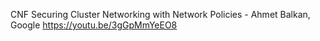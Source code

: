 


CNF Securing Cluster Networking with Network Policies - Ahmet Balkan, Google
https://youtu.be/3gGpMmYeEO8